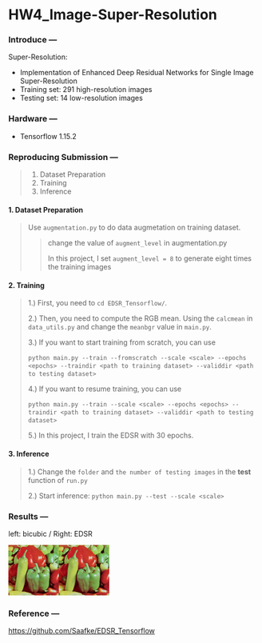 # HW4_Image-Super-Resolution

### **Introduce —**
Super-Resolution: 
* Implementation of Enhanced Deep Residual Networks for Single Image Super-Resolution
* Training set: 291 high-resolution images
* Testing set: 14 low-resolution images

### **Hardware —**
* Tensorflow 1.15.2

### **Reproducing Submission —**
> 1. Dataset Preparation
> 2. Training
> 3. Inference

#### 1. Dataset Preparation
> Use ```augmentation.py``` to do data augmetation on training dataset.
>> change the value of ```augment_level``` in  augmentation.py
>>
>> In this project, I set ```augment_level = 8``` to generate eight times the training images

#### 2. Training
> 1.) First, you need to  ```cd EDSR_Tensorflow/```.
>
> 2.) Then, you need to compute the RGB mean. Using the ```calcmean``` in ```data_utils.py``` and change the ```meanbgr``` value in ```main.py```.
>
> 3.) If you want to start training from scratch, you can use
>
>     python main.py --train --fromscratch --scale <scale> --epochs <epochs> --traindir <path to training dataset> --validdir <path to testing dataset>
>
> 4.) If you want to resume training, you can use
>
>     python main.py --train --scale <scale> --epochs <epochs> --traindir <path to training dataset> --validdir <path to testing dataset>
>
> 5.) In this project, I train the EDSR with 30 epochs.
  
#### 3. Inference
> 1.) Change the ```folder``` and ```the number of testing images``` in the **test** function of  ```run.py```
>
> 2.) Start inference: ```python main.py --test --scale <scale>```
  
### **Results —**
left: bicubic / Right: EDSR

<img src="https://github.com/ChihChia-Li/HW4_Image-Super-Resolution/blob/main/EDSR_Tensorflow/Results_example/02_bicubic.png" width="20%" height="20%" /><img src="https://github.com/ChihChia-Li/HW4_Image-Super-Resolution/blob/main/EDSR_Tensorflow/Results_example/02_edsr.png" width="20%" height="20%" />


### **Reference —**
https://github.com/Saafke/EDSR_Tensorflow



 
